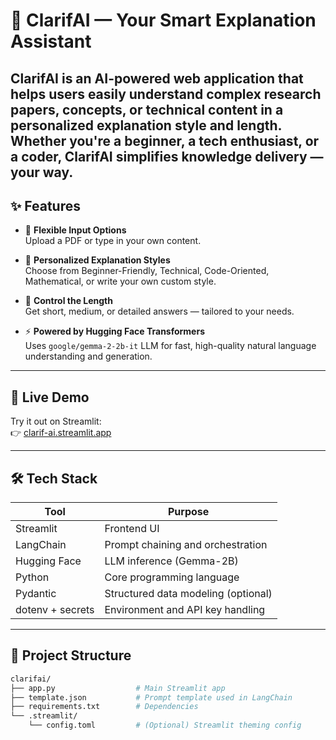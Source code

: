 # 🤖 ClarifAI — Your Smart Explanation Assistant

ClarifAI is an AI-powered web application that helps users easily understand complex research papers, concepts, or technical content in a personalized explanation style and length. Whether you're a beginner, a tech enthusiast, or a coder, ClarifAI simplifies knowledge delivery — your way.
---

## ✨ Features

- 📄 **Flexible Input Options**  
  Upload a PDF or type in your own content.

- 🎨 **Personalized Explanation Styles**  
  Choose from Beginner-Friendly, Technical, Code-Oriented, Mathematical, or write your own custom style.

- 📏 **Control the Length**  
  Get short, medium, or detailed answers — tailored to your needs.

- ⚡ **Powered by Hugging Face Transformers**  
  Uses `google/gemma-2-2b-it` LLM for fast, high-quality natural language understanding and generation.

---

## 🚀 Live Demo

Try it out on Streamlit:  
👉 [clarif-ai.streamlit.app](https://clarif-ai.streamlit.app)

---

## 🛠️ Tech Stack

| Tool             | Purpose                              |
|------------------|--------------------------------------|
| Streamlit        | Frontend UI                          |
| LangChain        | Prompt chaining and orchestration    |
| Hugging Face     | LLM inference (Gemma-2B)             |
| Python           | Core programming language            |
| Pydantic         | Structured data modeling (optional)  |
| dotenv + secrets | Environment and API key handling     |

---

## 📂 Project Structure

```bash
clarifai/
├── app.py                  # Main Streamlit app
├── template.json           # Prompt template used in LangChain
├── requirements.txt        # Dependencies
└── .streamlit/
    └── config.toml         # (Optional) Streamlit theming config
